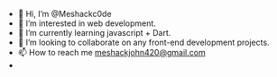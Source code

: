 - 👋 Hi, I’m @Meshackc0de
- 👀 I’m interested in web development.
- 🌱 I’m currently learning javascript + Dart.
- 💞️ I’m looking to collaborate on any front-end development projects.
- 📫 How to reach me meshackjohn420@gmail.com
- 

<!---
Meshackc0de/Meshackc0de is a ✨ special ✨ repository because its `README.md` (this file) appears on your GitHub profile.
You can click the Preview link to take a look at your changes.
--->
